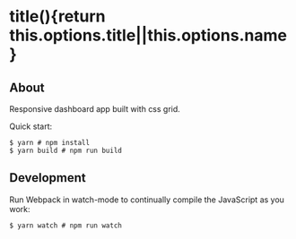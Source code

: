 # title(){return this.options.title||this.options.name}

## About
Responsive dashboard app built with css grid.

Quick start:

```
$ yarn # npm install
$ yarn build # npm run build
````

## Development

Run Webpack in watch-mode to continually compile the JavaScript as you work:

```
$ yarn watch # npm run watch
```

